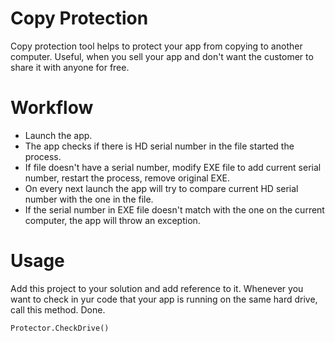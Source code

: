 # Copy Protection

Copy protection tool helps to protect your app from copying to another computer. 
Useful, when you sell your app and don't want the customer to share it with anyone for free. 

# Workflow

* Launch the app.
* The app checks if there is HD serial number in the file started the process.
* If file doesn't have a serial number, modify EXE file to add current serial number, restart the process, remove original EXE.
* On every next launch the app will try to compare current HD serial number with the one in the file. 
* If the serial number in EXE file doesn't match with the one on the current computer, the app will throw an exception. 

# Usage 

Add this project to your solution and add reference to it. 
Whenever you want to check in yur code that your app is running on the same hard drive, call this method. 
Done. 

```
Protector.CheckDrive()
```
